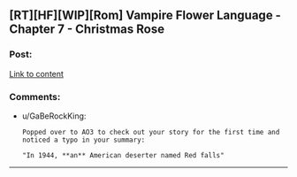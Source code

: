 ## [RT][HF][WIP][Rom] Vampire Flower Language - Chapter 7 - Christmas Rose

### Post:

[Link to content](https://archiveofourown.org/works/13710744/chapters/49980626)

### Comments:

- u/GaBeRockKing:
  ```
  Popped over to AO3 to check out your story for the first time and noticed a typo in your summary: 

  "In 1944, **an** American deserter named Red falls"
  ```

---

